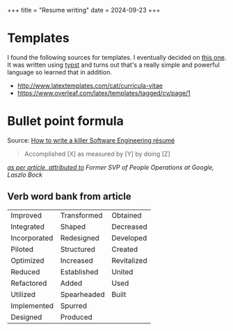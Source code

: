 +++
title = "Resume writing"
date = 2024-09-23
+++

# Templates

I found the following sources for templates.
I eventually decided on [this one](https://github.com/azzamsa/cv-template/).
It was written using [typst](https://typst.app/) and turns out that's a really simple and powerful language so learned that in addition.

- <http://www.latextemplates.com/cat/curricula-vitae>
- <https://www.overleaf.com/latex/templates/tagged/cv/page/1>

# Bullet point formula

Source: [How to write a killer Software Engineering résumé][killer_resume]

> Accomplished [X] as measured by [Y] by doing [Z]

_[as per article, attributed to][killer_resume] Former SVP of People Operations at Google, Laszlo Bock_

## Verb word bank from article

|              |             |             |
| :----------- | :---------- | :---------- |
| Improved     | Transformed | Obtained    |
| Integrated   | Shaped      | Decreased   |
| Incorporated | Redesigned  | Developed   |
| Piloted      | Structured  | Created     |
| Optimized    | Increased   | Revitalized |
| Reduced      | Established | United      |
| Refactored   | Added       | Used        |
| Utilized     | Spearheaded | Built       |
| Implemented  | Spurred     |             |
| Designed     | Produced    |             |

[killer_resume]: https://www.freecodecamp.org/news/writing-a-killer-software-engineering-resume-b11c91ef699d/
